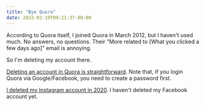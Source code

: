 ```yaml
---
title: "Bye Quora"
date: 2022-02-19T09:21:37-08:00
---
```

According to Quora itself, I joined Quora in March 2012, but I haven't used much. No answers, no questions. Their "More related to [What you clicked a few days ago]" email is annoying.

So I'm deleting my account there.

[Deleting an account in Quora is straightforward](https://help.quora.com/hc/en-us/articles/115004250866). Note that, if you login Quora via Google/Facebook, you need to create a password first.

[I deleted my Instagram account in 2020](https://blog.8-p.info/en/2020/06/28/instagram/). I haven't deleted my Facebook account yet.
